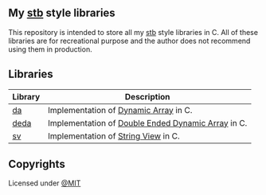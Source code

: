 ## My [stb](https://github.com/nothings/stb) style libraries
This repository is intended to store all my [stb](https://github.com/nothings/stb) style libraries in C. All of these libraries are for recreational purpose and the author does not recommend using them in production.

## Libraries
| Library               | Description                                                                                             |
| --------------------- | ------------------------------------------------------------------------------------------------------- |
| [da](./da/da.h)       | Implementation of [Dynamic Array](https://en.wikipedia.org/wiki/Dynamic_array) in C.                    |
| [deda](./deda/deda.h) | Implementation of [Double Ended Dynamic Array](https://en.wikipedia.org/wiki/Double-ended_queue) in C.  |
| [sv](./sv/sv.h)       | Implementation of [String View](https://stackoverflow.com/questions/20803826/what-is-string-view) in C. |

## Copyrights
Licensed under [@MIT](.LICENSE)

